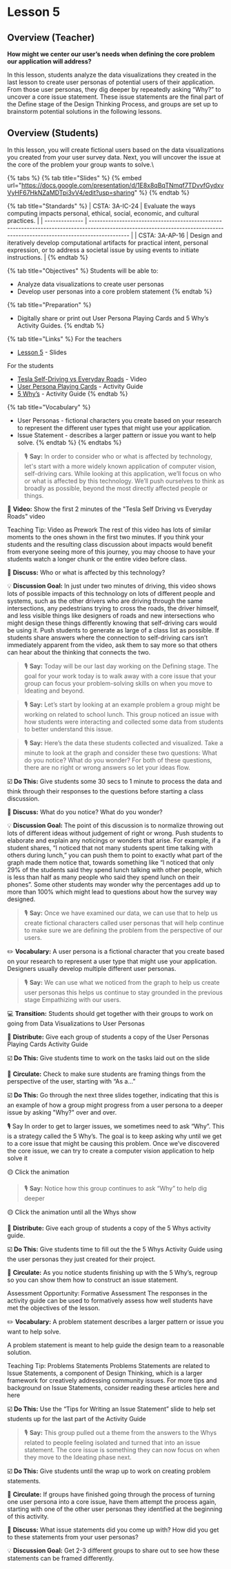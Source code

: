 # Lesson 5

## Overview (Teacher)

**How might we center our user’s needs when defining the core problem our application will address?**

In this lesson, students analyze the data visualizations they created in the last lesson to create user personas of potential users of their application. From those user personas, they dig deeper by repeatedly asking “Why?” to uncover a core issue statement. These issue statements are the final part of the Define stage of the Design Thinking Process, and groups are set up to brainstorm potential solutions in the following lessons.

## Overview (Students)

In this lesson, you will create fictional users based on the data visualizations you created from your user survey data. Next, you will uncover the issue at the core of the problem your group wants to solve.\


{% tabs %}
{% tab title="Slides" %}
{% embed url="https://docs.google.com/presentation/d/1E8x8qBqTNmqf7TDvvfGydxvVyHF67HkNZaMDTpi3vV4/edit?usp=sharing" %}
{% endtab %}

{% tab title="Standards" %}
| CSTA: 3A-IC-24 | Evaluate the ways computing impacts personal, ethical, social, economic, and cultural practices.                                                                           |
| -------------- | -------------------------------------------------------------------------------------------------------------------------------------------------------------------------- |
| CSTA: 3A-AP-16 | Design and iteratively develop computational artifacts for practical intent, personal expression, or to address a societal issue by using events to initiate instructions. |
{% endtab %}

{% tab title="Objectives" %}
Students will be able to:

* Analyze data visualizations to create user personas
* Develop user personas into a core problem statement
{% endtab %}

{% tab title="Preparation" %}
* Digitally share or print out User Persona Playing Cards and 5 Why’s Activity Guides.
{% endtab %}

{% tab title="Links" %}
For the teachers

* [Lesson 5](https://docs.google.com/presentation/d/1E8x8qBqTNmqf7TDvvfGydxvVyHF67HkNZaMDTpi3vV4/edit?usp=sharing) - Slides

For the students

* [Tesla Self-Driving vs Everyday Roads](https://youtu.be/9nF0K2nJ7N8?si=Z2W8BgvOAeljSQDu) - Video
* [User Persona Playing Cards](https://docs.google.com/presentation/d/1SODncWXgsUgU4xgYvzBKvFq2hc4vg4r3d8N\_tLUByng/edit?usp=sharing) - Activity Guide
* [5 Why’s](https://docs.google.com/presentation/d/1PkLFsBIA5HFv5KisUt5E26lzhdtvSPV179QQCE4dZls/edit?usp=sharing) - Activity Guide
{% endtab %}

{% tab title="Vocabulary" %}
* User Personas - fictional characters you create based on your research to represent the different user types that might use your application.
* Issue Statement - describes a larger pattern or issue you want to help solve.
{% endtab %}
{% endtabs %}

> 🎙️ **Say:** In order to consider who or what is affected by technology, let's start with a more widely known application of computer vision, self-driving cars. While looking at this application, we’ll focus on who or what is affected by this technology. We’ll push ourselves to think as broadly as possible, beyond the most directly affected people or things.

🎥 **Video:** Show the first 2 minutes of the "Tesla Self Driving vs Everyday Roads" video

Teaching Tip: Video as Prework The rest of this video has lots of similar moments to the ones shown in the first two minutes. If you think your students and the resulting class discussion about impacts would benefit from everyone seeing more of this journey, you may choose to have your students watch a longer chunk or the entire video before class.

💬 **Discuss:** Who or what is affected by this technology?

💡 **Discussion Goal:** In just under two minutes of driving, this video shows lots of possible impacts of this technology on lots of different people and systems, such as the other drivers who are driving through the same intersections, any pedestrians trying to cross the roads, the driver himself, and less visible things like designers of roads and new intersections who might design these things differently knowing that self-driving cars would be using it. Push students to generate as large of a class list as possible. If students share answers where the connection to self-driving cars isn’t immediately apparent from the video, ask them to say more so that others can hear about the thinking that connects the two.

> 🎙️ **Say:** Today will be our last day working on the Defining stage. The goal for your work today is to walk away with a core issue that your group can focus your problem-solving skills on when you move to Ideating and beyond.

> 🎙️ **Say:** Let’s start by looking at an example problem a group might be working on related to school lunch. This group noticed an issue with how students were interacting and collected some data from students to better understand this issue.

> 🎙️ **Say:** Here’s the data these students collected and visualized. Take a minute to look at the graph and consider these two questions: What do you notice? What do you wonder? For both of these questions, there are no right or wrong answers so let your ideas flow.

☑️ **Do This:** Give students some 30 secs to 1 minute to process the data and think through their responses to the questions before starting a class discussion.

💬 **Discuss:** What do you notice? What do you wonder?

💡 **Discussion Goal:** The point of this discussion is to normalize throwing out lots of different ideas without judgement of right or wrong. Push students to elaborate and explain any noticings or wonders that arise. For example, if a student shares, “I noticed that not many students spent time talking with others during lunch,” you can push them to point to exactly what part of the graph made them notice that, towards something like “I noticed that only 29% of the students said they spend lunch talking with other people, which is less than half as many people who said they spend lunch on their phones”. Some other students may wonder why the percentages add up to more than 100% which might lead to questions about how the survey way designed.

> 🎙️ **Say:** Once we have examined our data, we can use that to help us create fictional characters called user personas that will help continue to make sure we are defining the problem from the perspective of our users.

✏️ **Vocabulary:** A user persona is a fictional character that you create based on your research to represent a user type that might use your application. Designers usually develop multiple different user personas.

> 🎙️ **Say:** We can use what we noticed from the graph to help us create user personas this helps us continue to stay grounded in the previous stage Empathizing with our users.

💻 **Transition:** Students should get together with their groups to work on going from Data Visualizations to User Personas

📄 **Distribute:** Give each group of students a copy of the User Personas Playing Cards Activity Guide

☑️ **Do This:** Give students time to work on the tasks laid out on the slide

🔁 **Circulate:** Check to make sure students are framing things from the perspective of the user, starting with “As a…”

☑️ **Do This:** Go through the next three slides together, indicating that this is an example of how a group might progress from a user persona to a deeper issue by asking "Why?" over and over.

🎙️ Say In order to get to larger issues, we sometimes need to ask “Why”. This is a strategy called the 5 Why’s. The goal is to keep asking why until we get to a core issue that might be causing this problem. Once we’ve discovered the core issue, we can try to create a computer vision application to help solve it

🟡 Click the animation

> 🎙️ **Say:** Notice how this group continues to ask “Why” to help dig deeper

🟡 Click the animation until all the Whys show

📄 **Distribute:** Give each group of students a copy of the 5 Whys activity guide.

☑️ **Do This:** Give students time to fill out the the 5 Whys Activity Guide using the user personas they just created for their project.

🔁 **Circulate:** As you notice students finishing up with the 5 Why’s, regroup so you can show them how to construct an issue statement.

Assessment Opportunity: Formative Assessment The responses in the activity guide can be used to formatively assess how well students have met the objectives of the lesson.

✏️ **Vocabulary:** A problem statement describes a larger pattern or issue you want to help solve.

A problem statement is meant to help guide the design team to a reasonable solution.

Teaching Tip: Problems Statements Problems Statements are related to Issue Statements, a component of Design Thinking, which is a larger framework for creatively addressing community issues. For more tips and background on Issue Statements, consider reading these articles here and here

☑️ **Do This:** Use the “Tips for Writing an Issue Statement” slide to help set students up for the last part of the Activity Guide

> 🎙️ **Say:** This group pulled out a theme from the answers to the Whys related to people feeling isolated and turned that into an issue statement. The core issue is something they can now focus on when they move to the Ideating phase next.

☑️ **Do This:** Give students until the wrap up to work on creating problem statements.

🔁 **Circulate:** If groups have finished going through the process of turning one user persona into a core issue, have them attempt the process again, starting with one of the other user personas they identified at the beginning of this activity.

💬 **Discuss:** What issue statements did you come up with? How did you get to these statements from your user personas?

💡 **Discussion Goal:** Get 2-3 different groups to share out to see how these statements can be framed differently.

